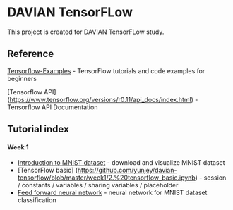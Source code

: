 # DAVIAN TensorFLow
This project is created for DAVIAN TensorFLow study. 

## Reference
[Tensorflow-Examples](https://github.com/aymericdamien/TensorFlow-Examples) - TensorFlow tutorials and code examples for beginners

[Tensorflow API] (https://www.tensorflow.org/versions/r0.11/api_docs/index.html) - Tensorflow API Documentation


## Tutorial index
#### Week 1 
* [Introduction to MNIST dataset](https://github.com/yunjey/tensorflow-tutorial/blob/master/week1/1.%20mnist_data_introduction.ipynb) - download and visualize MNIST dataset
* [TensorFlow basic] (https://github.com/yunjey/davian-tensorflow/blob/master/week1/2.%20tensorflow_basic.ipynb) - session / constants / variables / sharing variables / placeholder
* [Feed forward neural network](https://github.com/yunjey/tensorflow-tutorial/blob/master/week1/3.%20feed_forward_neural_network.ipynb) - neural network for MNIST dataset classification
